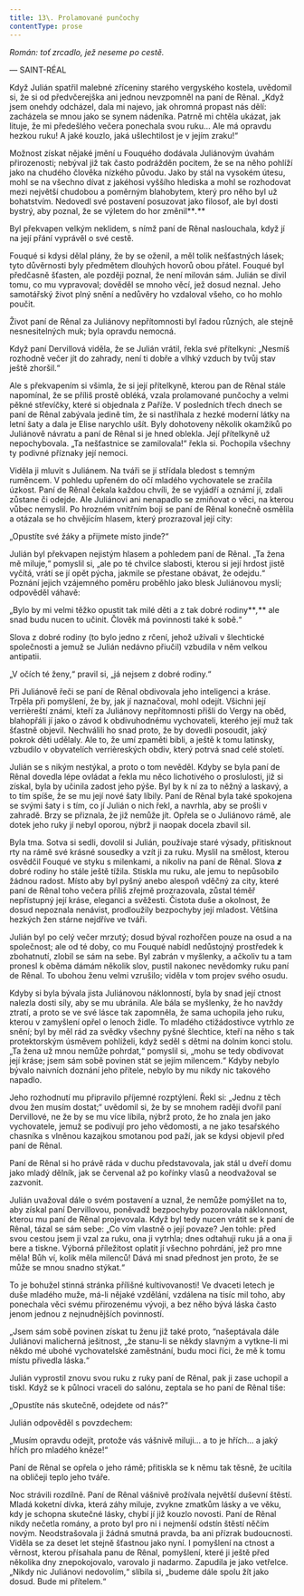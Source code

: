 ```yaml
---
title: 13\. Prolamované punčochy
contentType: prose
---
```


<section>

_Román: toť zrcadlo, jež neseme po cestě._  

— SAINT-RÉAL

Když Julián spatřil malebné zříceniny starého vergyského kostela, uvědomil si, že si od předvčerejška ani jednou nevzpomněl na paní de Rênal. „Když jsem onehdy odcházel, dala mi najevo, jak ohromná propast nás dělí: zacházela se mnou jako se synem nádeníka. Patrně mi chtěla ukázat, jak lituje, že mi předešlého večera ponechala svou ruku… Ale má opravdu hezkou ruku! A jaké kouzlo, jaká ušlechtilost je v jejím zraku!“

Možnost získat nějaké jmění u Fouquého dodávala Juliánovým úvahám přirozenosti; nebýval již tak často podrážděn pocitem, že se na něho pohlíží jako na chudého člověka nízkého původu. Jako by stál na vysokém útesu, mohl se na všechno dívat z jakéhosi vyššího hlediska a mohl se rozhodovat mezi největší chudobou a poměrným blahobytem, který pro něho byl už bohatstvím. Nedovedl své postavení posuzovat jako filosof, ale byl dosti bystrý, aby poznal, že se výletem do hor změnil**_._**

Byl překvapen velkým neklidem, s nímž paní de Rênal naslouchala, když jí na její přání vyprávěl o své cestě.

Fouqué si kdysi dělal plány, že by se oženil, a měl tolik nešťastných lásek; tyto důvěrnosti byly předmětem dlouhých hovorů obou přátel. Fouqué byl předčasně šťasten, ale později poznal, že není milován sám. Julián se divil tomu, co mu vypravoval; dověděl se mnoho věcí, jež dosud neznal. Jeho samotářský život plný snění a nedůvěry ho vzdaloval všeho, co ho mohlo poučit.

Život paní de Rênal za Juliánovy nepřítomnosti byl řadou různých, ale stejně nesnesitelných muk; byla opravdu nemocná.

Když paní Dervillová viděla, že se Julián vrátil, řekla své přítelkyni: „Nesmíš rozhodně večer jít do zahrady, není ti dobře a vlhký vzduch by tvůj stav ještě zhoršil.“

Ale s překvapením si všimla, že si její přítelkyně, kterou pan de Rênal stále napomínal, že se příliš prostě obléká, vzala prolamované punčochy a velmi pěkné střevíčky, které si objednala z Paříže. V posledních třech dnech se paní de Rênal zabývala jedině tím, že si nastříhala z hezké moderní látky na letní šaty a dala je Elise narychlo ušít. Byly dohotoveny několik okamžiků po Juliánově návratu a paní de Rênal si je hned oblekla. Její přítelkyně už nepochybovala. „Ta nešťastnice se zamilovala!“ řekla si. Pochopila všechny ty podivné příznaky její nemoci.

Viděla ji mluvit s Juliánem. Na tváři se jí střídala bledost s temným ruměncem. V pohledu upřeném do očí mladého vychovatele se zračila úzkost. Paní de Rênal čekala každou chvíli, že se vyjádří a oznámí jí, zdali zůstane či odejde. Ale Juliánovi ani nenapadlo se zmiňovat o věci, na kterou vůbec nemyslil. Po hrozném vnitřním boji se paní de Rênal konečně osmělila a otázala se ho chvějícím hlasem, který prozrazoval její city:

„Opustíte své žáky a přijmete místo jinde?“

Julián byl překvapen nejistým hlasem a pohledem paní de Rênal. „Ta žena mě miluje,“ pomyslil si, „ale po té chvilce slabosti, kterou si její hrdost jistě vyčítá, vrátí se jí opět pýcha, jakmile se přestane obávat, že odejdu.“ Poznání jejich vzájemného poměru proběhlo jako blesk Juliánovou myslí; odpověděl váhavě:

„Bylo by mi velmi těžko opustit tak milé děti a z tak dobré rodiny**_,_** ale snad budu nucen to učinit. Člověk má povinnosti také k sobě.“

Slova z dobré rodiny (to bylo jedno z rčení, jehož užívali v šlechtické společnosti a jemuž se Julián nedávno přiučil) vzbudila v něm velkou antipatii.

„V očích té ženy,“ pravil si, „já nejsem z dobré rodiny.“

Při Juliánově řeči se paní de Rênal obdivovala jeho inteligenci a kráse. Trpěla při pomyšlení, že by, jak jí naznačoval, mohl odejít. Všichni její verrièreští známí, kteří za Juliánovy nepřítomnosti přišli do Vergy na oběd, blahopřáli jí jako o závod k obdivuhodnému vychovateli, kterého její muž tak šťastně objevil. Nechválili ho snad proto, že by dovedli posoudit, jaký pokrok děti udělaly. Ale to, že umí zpaměti bibli, a ještě k tomu latinsky, vzbudilo v obyvatelích verrièreských obdiv, který potrvá snad celé století.

Julián se s nikým nestýkal, a proto o tom nevěděl. Kdyby se byla paní de Rênal dovedla lépe ovládat a řekla mu něco lichotivého o proslulosti, již si získal, byla by učinila zadost jeho pýše. Byl by k ní za to něžný a laskavý, a to tím spíše, že se mu její nové šaty líbily. Paní de Rênal byla také spokojena se svými šaty i s tím, co jí Julián o nich řekl, a navrhla, aby se prošli v zahradě. Brzy se přiznala, že již nemůže jít. Opřela se o Juliánovo rámě, ale dotek jeho ruky jí nebyl oporou, nýbrž ji naopak docela zbavil sil.

Byla tma. Sotva si sedli, dovolil si Julián, používaje staré výsady, přitisknout rty na rámě své krásné sousedky a vzít ji za ruku. Myslil na smělost, kterou osvědčil Fouqué ve styku s milenkami, a nikoliv na paní de Rênal. Slova **_z_** dobré rodiny ho stále ještě tížila. Stiskla mu ruku, ale jemu to nepůsobilo žádnou radost. Místo aby byl pyšný anebo alespoň vděčný za city, které paní de Rênal toho večera příliš zřejmě prozrazovala, zůstal téměř nepřístupný její kráse, eleganci a svěžesti. Čistota duše a okolnost, že dosud nepoznala nenávist, prodloužily bezpochyby její mladost. Většina hezkých žen stárne nejdříve ve tváři.

Julián byl po celý večer mrzutý; dosud býval rozhořčen pouze na osud a na společnost; ale od té doby, co mu Fouqué nabídl nedůstojný prostředek k zbohatnutí, zlobil se sám na sebe. Byl zabrán v myšlenky, a ačkoliv tu a tam pronesl k oběma dámám několik slov, pustil nakonec nevědomky ruku paní de Rênal. To ubohou ženu velmi vzrušilo; viděla v tom projev svého osudu.

Kdyby si byla bývala jista Juliánovou náklonností, byla by snad její ctnost nalezla dosti síly, aby se mu ubránila. Ale bála se myšlenky, že ho navždy ztratí, a proto se ve své lásce tak zapomněla, že sama uchopila jeho ruku, kterou v zamyšlení opřel o lenoch židle. To mladého ctižádostivce vytrhlo ze snění; byl by měl rád za svědky všechny pyšné šlechtice, kteří na něho s tak protektorským úsměvem pohlíželi, když seděl s dětmi na dolním konci stolu. „Ta žena už mnou nemůže pohrdat,“ pomyslil si, „mohu se tedy obdivovat její kráse; jsem sám sobě povinen stát se jejím milencem.“ Kdyby nebylo bývalo naivních doznání jeho přítele, nebylo by mu nikdy nic takového napadlo.

Jeho rozhodnutí mu připravilo příjemné rozptýlení. Řekl si: „Jednu z těch dvou žen musím dostat;“ uvědomil si, že by se mnohem raději dvořil paní Dervillové, ne že by se mu více líbila, nýbrž proto, že ho znala jen jako vychovatele, jemuž se podivují pro jeho vědomosti, a ne jako tesařského chasníka s vlněnou kazajkou smotanou pod paží, jak se kdysi objevil před paní de Rênal.

Paní de Rênal si ho právě ráda v duchu představovala, jak stál u dveří domu jako mladý dělník, jak se červenal až po kořínky vlasů a neodvažoval se zazvonit.

Julián uvažoval dále o svém postavení a uznal, že nemůže pomýšlet na to, aby získal paní Dervillovou, poněvadž bezpochyby pozorovala náklonnost, kterou mu paní de Rênal projevovala. Když byl tedy nucen vrátit se k paní de Rênal, tázal se sám sebe: „Co vím vlastně o její povaze? Jen tohle: před svou cestou jsem ji vzal za ruku, ona ji vytrhla; dnes odtahuji ruku já a ona ji bere a tiskne. Výborná příležitost oplatit jí všechno pohrdání, jež pro mne měla! Bůh ví, kolik měla milenců! Dává mi snad přednost jen proto, že se může se mnou snadno stýkat.“

To je bohužel stinná stránka přílišné kultivovanosti! Ve dvaceti letech je duše mladého muže, má-li nějaké vzdělání, vzdálena na tisíc mil toho, aby ponechala věci svému přirozenému vývoji, a bez něho bývá láska často jenom jednou z nejnudnějších povinností.

„Jsem sám sobě povinen získat tu ženu již také proto, “našeptávala dále Juliánovi malicherná ješitnost, „že stanu-li se někdy slavným a vytkne-li mi někdo mé ubohé vychovatelské zaměstnání, budu moci říci, že mě k tomu místu přivedla láska.“

Julián vyprostil znovu svou ruku z ruky paní de Rênal, pak ji zase uchopil a tiskl. Když se k půlnoci vraceli do salónu, zeptala se ho paní de Rênal tiše:

„Opustíte nás skutečně, odejdete od nás?“

Julián odpověděl s povzdechem:

„Musím opravdu odejít, protože vás vášnivě miluji… a to je hřích… a jaký hřích pro mladého kněze!“

Paní de Rênal se opřela o jeho rámě; přitiskla se k němu tak těsně, že ucítila na obličeji teplo jeho tváře.

Noc strávili rozdílně. Paní de Rênal vášnivě prožívala největší duševní štěstí. Mladá koketní dívka, která záhy miluje, zvykne zmatkům lásky a ve věku, kdy je schopna skutečné lásky, chybí jí již kouzlo novosti. Paní de Rênal nikdy nečetla romány, a proto byl pro ni i nejmenší odstín štěstí něčím novým. Neodstrašovala ji žádná smutná pravda, ba ani přízrak budoucnosti. Viděla se za deset let stejně šťastnou jako nyní. I pomyšlení na ctnost a věrnost, kterou přísahala panu de Rênal, pomyšlení, které ji ještě před několika dny znepokojovalo, varovalo ji nadarmo. Zapudila je jako vetřelce. „Nikdy nic Juliánovi nedovolím,“ slíbila si, „budeme dále spolu žít jako dosud. Bude mi přítelem.“

</section>
